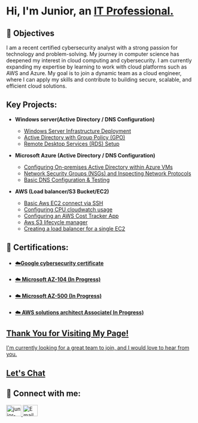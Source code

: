 <h1>Hi, I'm Junior, an <a href="https://linkedin.com/in/evan-yearwood/">IT Professional.</a></h1>

<h2>🎯 Objectives </h2>
I am a recent certified cybersecurity analyst with a strong passion for technology and problem-solving. My journey in computer science has deepened my interest in cloud computing and cybersecurity. I am currently expanding my expertise by learning to work with cloud platforms such as AWS and Azure. My goal is to join a dynamic team as a cloud engineer, where I can apply my skills and contribute to building secure, scalable, and efficient cloud solutions.   

<h2> Key Projects:</h2>

- <b>Windows server(Active Directory / DNS Configuration) </b>
  - [Windows Server Infrastructure Deployment](https://github.com/Juniorklb/windows-server) 
  - [Active Directory with Group Policy (GPO)]()
  - [Remote Desktop Services (RDS) Setup]()

- <b>Microsoft Azure (Active Directory / DNS Configuration)</b>
  - [Configuring On-premises Active Directory within Azure VMs](https://github.com/Juniorklb/Active-directory)
  - [Network Security Groups (NSGs) and Inspecting Network Protocols](https://github.com/EvanHYearwood/azure-network-protocols) 
  - [Basic DNS Configuration & Testing](https://github.com/EvanHYearwood/dns-config) 


- <b>AWS (Load balancer/S3 Bucket/EC2)</b>
  - [Basic Aws EC2 connect via SSH](https://github.com/Juniorklb/AWS-EC2-connect-via-SSH)
  - [Configuring CPU cloudwatch usage](https://github.com/Juniorklb/AWS-CPU-cloudwatch-usage-alert) 
  - [Configuring an AWS Cost Tracker App](https://github.com/Juniorklb/AWS-Cost-Tracker-App)
  - [Aws S3 lifecycle manager](https://github.com/Juniorklb/S3-Lifecycle-Manager)
  - [Creating a load balancer for a single EC2](https://github.com/Juniorklb/Create-a-Load-Balancer-for-a-single-EC2-instance)

<h2>📜 Certifications:</h2>

- <h4><a href="https://www.coursera.org/account/accomplishments/professional-cert/SKOVKYASX5V5">☁️Google cybersecurity certificate</h4>
- <h4>☁️ Microsoft AZ-104 (In Progress)</h4>
- <h4>☁️ Microsoft AZ-500 (In Progress)</h4>
- <h4>☁️ AWS solutions architect Associate( In Progress)</h4>

<h2>Thank You for Visiting My Page!</h2>

<p>I'm currently looking for a great team to join, and I would love to hear from you.</p>
<h2><a href="https://linkedin.com/in/Juniorkalomba">Let's Chat</a></h2>
  
</b>
<h2>👥 Connect with me:</h2>

<p align="left">
  <a href="https://www.linkedin.com/in/junior-kalomba-10002a18a/" target="_blank">
    <img src="https://raw.githubusercontent.com/rahuldkjain/github-profile-readme-generator/master/src/images/icons/Social/linked-in-alt.svg" alt="junior-kalomba-10002a18a" height="30" width="40"/>  
    
  </a>
  <a href="mailto:jrkalomba@gmail.com" target="_blank">
  <img  src="https://upload.wikimedia.org/wikipedia/commons/4/4e/Mail_%28iOS%29.svg" alt="Email" height="30" width="40"/>
</a>
</p>



[linkedin]: https://linkedin.com/in/Juniorkalomba



